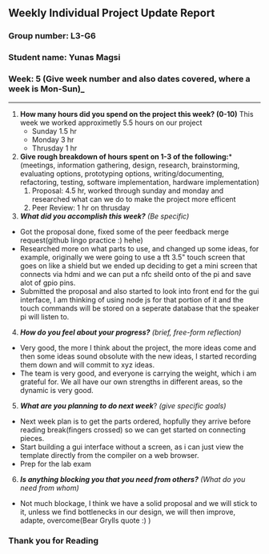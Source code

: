 ## Weekly Individual Project Update Report
### Group number: L3-G6
### Student name: Yunas Magsi
### Week: 5 (Give week number and also dates covered, where a week is Mon-Sun)_
___
1. **How many hours did you spend on the project this week? (0-10)**
    This week we worked approximetly 5.5 hours on our project
    - Sunday 1.5 hr
    - Monday 3 hr
    - Thrusday 1 hr
2. **Give rough breakdown of hours spent on 1-3 of the following:***
   (meetings, information gathering, design, research, brainstorming, evaluating options, prototyping options, writing/documenting, refactoring, testing, software implementation, hardware implementation)
   1. Proposal: 4.5 hr, worked through sunday and monday and researched what can we do to make the project more efficent
   2. Peer Review: 1 hr on thrusday
3. ***What did you accomplish this week?*** _(Be specific)_
  - Got the proposal done, fixed some of the peer feedback merge request(github lingo practice :) hehe)
  - Researched more on what parts to use, and changed up some ideas, for example, originally we were going to use a tft 3.5" touch screen that goes on like a shield but we ended up deciding to get a mini screen that connects via hdmi and we can put a nfc sheild onto of the pi and save alot of gpio pins.
  - Submitted the proposal and also started to look into front end for the gui interface, I am thinking of using node js for that portion of it and the touch commands will be stored on a seperate database that the speaker pi will listen to.
4. ***How do you feel about your progress?*** _(brief, free-form reflection)_
  - Very good, the more I think about the project, the more ideas come and then some ideas sound obsolute with the new ideas, I started recording them down and will commit to xyz ideas.
  - The team is very good, and everyone is carrying the weight, which i am grateful for. We all have our own strengths in different areas, so the dynamic is very good.
5. ***What are you planning to do next week***? _(give specific goals)_
  - Next week plan is to get the parts ordered, hopfully they arrive before reading break(fingers crossed) so we can get started on connecting pieces.
  - Start building a gui interface without a screen, as i can just view the template directly from the compiler on a web browser.
  - Prep for the lab exam
6. ***Is anything blocking you that you need from others?*** _(What do you need from whom)_
  - Not much blockage, I think we have a solid proposal and we will stick to it, unless we find bottlenecks in our design, we will then improve, adapte, overcome(Bear Grylls quote :)  )

### Thank you for Reading 
